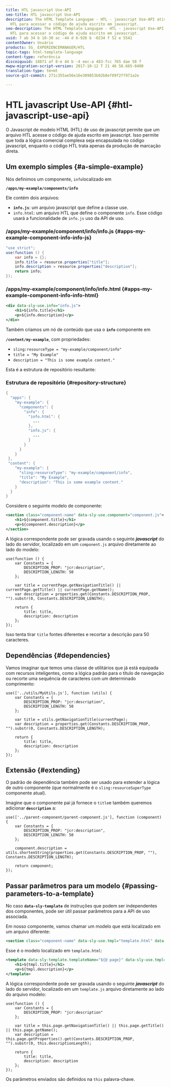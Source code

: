 ```yaml
---
title: HTL javascript Use-API
seo-title: HTL javascript Use-API
description: The HTML Template Langugae - HTL - javascript Use-API ativa um arquivo
  HTL para acessar o código de ajuda escrito em javascript.
seo-description: The HTML Template Langugae - HTL - javascript Use-API ativa um arquivo
  HTL para acessar o código de ajuda escrito em javascript.
uuid: 7 ab 34 b 10-30 ac -44 d 6-926 b -0234 f 52 e 5541
contentOwner: Usuário
products: SG_ EXPERIENCEMANAGER/HTL
topic-tags: html-template-language
content-type: referência
discoiquuid: 18871 af 8-e 44 b -4 eec-a 483-fcc 765 dae 58 f
mwpw-migration-script-version: 2017-10-12 T 21 46 58.665-0400
translation-type: tm+mt
source-git-commit: 271c355ae56e16e309853b02b8ef09f2ff971a2e

---
```



# HTL javascript Use-API {#htl-javascript-use-api}

O Javascript de modelo HTML (HTL) de uso de javascript permite que um arquivo HTL acesse o código de ajuda escrito em javascript. Isso permite que toda a lógica comercial complexa seja encapsulada no código javascript, enquanto o código HTL trata apenas da produção de marcação direta.

## Um exemplo simples {#a-simple-example}

Nós definimos um componente, `info`localizado em

**`/apps/my-example/components/info`**

Ele contém dois arquivos:

* **`info.js`**: um arquivo javascript que define a classe use.
* `info.html`: um arquivo HTL que define o componente `info`. Esse código usará a funcionalidade de `info.js` uso da API de uso.

### /apps/my-example/component/info/info.js {#apps-my-example-component-info-info-js}

```java
"use strict";
use(function () {
    var info = {};    
    info.title = resource.properties["title"];
    info.description = resource.properties["description"];    
    return info;
});
```

### /apps/my-example/component/info/info.html {#apps-my-example-component-info-info-html}

```xml
<div data-sly-use.info="info.js">
    <h1>${info.title}</h1>
    <p>${info.description}</p>
</div>
```

Também criamos um nó de conteúdo que usa o **`info`** componente em

**`/content/my-example`**, com propriedades:

* `sling:resourceType = "my-example/component/info"`
* `title = "My Example"`
* `description = "This is some example content."`

Esta é a estrutura de repositório resultante:

### Estrutura de repositório {#repository-structure}

```java
{
  "apps": {
    "my-example": {
      "components": {
        "info": {
          "info.html": {
            ...
          }, 
          "info.js": {
            ...
          }
        }
      }
    }
 },     
 "content": {
    "my-example": {
      "sling:resourceType": "my-example/component/info",
      "title": "My Example",
      "description": "This is some example content."
    }
  }
}
```

Considere o seguinte modelo de componente:

```xml
<section class="component-name" data-sly-use.component="component.js">
    <h1>${component.title}</h1>
    <p>${component.description}</p>
</section>
```

A lógica correspondente pode ser gravada usando o seguinte ***javascript*** do lado do servidor, localizado em um `component.js` arquivo diretamente ao lado do modelo:

```
use(function () {
    var Constants = {
        DESCRIPTION_PROP: "jcr:description",
        DESCRIPTION_LENGTH: 50
    };
 
    var title = currentPage.getNavigationTitle() || currentPage.getTitle() || currentPage.getName();
    var description = properties.get(Constants.DESCRIPTION_PROP, "").substr(0, Constants.DESCRIPTION_LENGTH);
 
    return {
        title: title,
        description: description
    };
});
```

Isso tenta tirar `title` fontes diferentes e recortar a descrição para 50 caracteres.

## Dependências {#dependencies}

Vamos imaginar que temos uma classe de utilitários que já está equipada com recursos inteligentes, como a lógica padrão para o título de navegação ou recorte uma sequência de caracteres com um determinado comprimento:

```
use(['../utils/MyUtils.js'], function (utils) {
    var Constants = {
        DESCRIPTION_PROP: "jcr:description",
        DESCRIPTION_LENGTH: 50
    };
 
    var title = utils.getNavigationTitle(currentPage);
    var description = properties.get(Constants.DESCRIPTION_PROP, "").substr(0, Constants.DESCRIPTION_LENGTH);
 
    return {
        title: title,
        description: description
    };
});
```

## Extensão {#extending}

O padrão de dependência também pode ser usado para estender a lógica de outro componente (que normalmente é o `sling:resourceSuperType` componente atual).

Imagine que o componente pai já fornece o `title`e também queremos adicionar **`description`** a:

```
use(['../parent-component/parent-component.js'], function (component) {
    var Constants = {
        DESCRIPTION_PROP: "jcr:description",
        DESCRIPTION_LENGTH: 50
    };
 
    component.description = utils.shortenString(properties.get(Constants.DESCRIPTION_PROP, ""), Constants.DESCRIPTION_LENGTH);
 
    return component;
});
```

## Passar parâmetros para um modelo {#passing-parameters-to-a-template}

No caso **`data-sly-template`** de instruções que podem ser independentes dos componentes, pode ser útil passar parâmetros para a API de uso associada.

Em nosso componente, vamos chamar um modelo que está localizado em um arquivo diferente:

```xml
<section class="component-name" data-sly-use.tmpl="template.html" data-sly-call="${tmpl.templateName @ page=currentPage}"></section>
```

Esse é o modelo localizado em `template.html`:

```xml
<template data-sly-template.templateName="${@ page}" data-sly-use.tmpl="${'template.js' @ page=page, descriptionLength=50}">
    <h1>${tmpl.title}</h1>
    <p>${tmpl.description}</p>
</template>
```

A lógica correspondente pode ser gravada usando o seguinte ***javascript*** do lado do servidor, localizado em um `template.js` arquivo diretamente ao lado do arquivo modelo:

```
use(function () {
    var Constants = {
        DESCRIPTION_PROP: "jcr:description"
    };
 
    var title = this.page.getNavigationTitle() || this.page.getTitle() || this.page.getName();
    var description = this.page.getProperties().get(Constants.DESCRIPTION_PROP, "").substr(0, this.descriptionLength);
 
    return {
        title: title,
        description: description
    };
});
```

Os parâmetros enviados são definidos na `this` palavra-chave.
